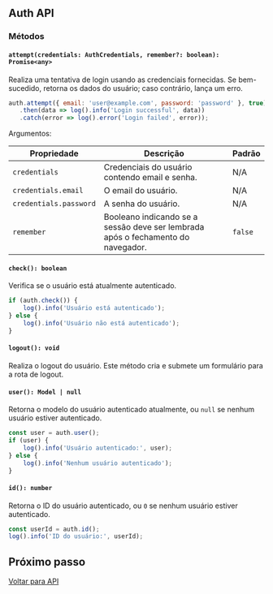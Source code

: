 ## Auth API

### Métodos

#### `attempt(credentials: AuthCredentials, remember?: boolean): Promise<any>`

Realiza uma tentativa de login usando as credenciais fornecidas. Se bem-sucedido, retorna os dados do usuário; caso contrário, lança um erro.

```javascript
auth.attempt({ email: 'user@example.com', password: 'password' }, true)
   .then(data => log().info('Login successful', data))
   .catch(error => log().error('Login failed', error));
```

Argumentos:

| Propriedade | Descrição | Padrão |
| --- | --- | --- |
| `credentials` | Credenciais do usuário contendo email e senha. | N/A |
| `credentials.email` | O email do usuário. | N/A |
| `credentials.password` | A senha do usuário. | N/A |
| `remember` | Booleano indicando se a sessão deve ser lembrada após o fechamento do navegador. | `false` |

#### `check(): boolean`

Verifica se o usuário está atualmente autenticado.

```javascript
if (auth.check()) {
    log().info('Usuário está autenticado');
} else {
    log().info('Usuário não está autenticado');
}
```

#### `logout(): void`

Realiza o logout do usuário. Este método cria e submete um formulário para a rota de logout.

#### `user(): Model | null`

Retorna o modelo do usuário autenticado atualmente, ou `null` se nenhum usuário estiver autenticado.

```javascript
const user = auth.user();
if (user) {
    log().info('Usuário autenticado:', user);
} else {
    log().info('Nenhum usuário autenticado');
}
```

#### `id(): number`

Retorna o ID do usuário autenticado, ou `0` se nenhum usuário estiver autenticado.

```javascript
const userId = auth.id();
log().info('ID do usuário:', userId);
```

## Próximo passo

[Voltar para API](./4-API.md)
